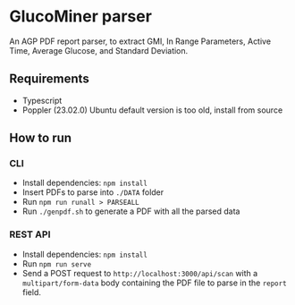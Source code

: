 # GlucoMiner parser

An AGP PDF report parser, to extract GMI, In Range Parameters, Active Time, Average Glucose, and Standard Deviation.

## Requirements

- Typescript
- Poppler (23.02.0) Ubuntu default version is too old, install from source

## How to run

### CLI

- Install dependencies: `npm install`
- Insert PDFs to parse into `./DATA` folder
- Run `npm run runall > PARSEALL`
- Run `./genpdf.sh` to generate a PDF with all the parsed data

### REST API

- Install dependencies: `npm install`
- Run `npm run serve`
- Send a POST request to `http://localhost:3000/api/scan` with a `multipart/form-data` body containing the PDF file to parse in the `report` field.
